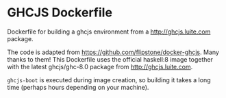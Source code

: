 # GHCJS Dockerfile
Dockerfile for building a ghcjs environment from a http://ghcjs.luite.com package.

The code is adapted from https://github.com/flipstone/docker-ghcjs. Many thanks to them!
This Dockerfile uses the official haskell:8 image together with the latest ghcjs/ghc-8.0 package from http://ghcjs.luite.com.

`ghcjs-boot` is executed during image creation, so building it takes a long time (perhaps hours depending on your machine).
